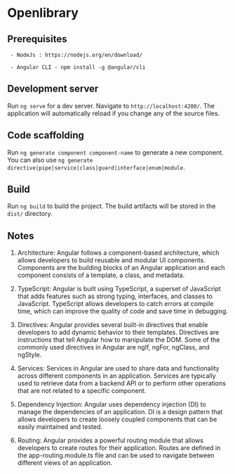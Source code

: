# Openlibrary

  

  

## Prerequisites

```
 - NodeJs : https://nodejs.org/en/download/

 - Angular CLI - npm install -g @angular/cli
```

  

## Development server


Run `ng serve` for a dev server. Navigate to `http://localhost:4200/`. The application will automatically reload if you change any of the source files.

  

  

## Code scaffolding

  

  

Run `ng generate component component-name` to generate a new component. You can also use `ng generate directive|pipe|service|class|guard|interface|enum|module`.

  

  

## Build

  

  

Run `ng build` to build the project. The build artifacts will be stored in the `dist/` directory.

  

  

## Notes

  

  

1. Architecture: Angular follows a component-based architecture, which allows developers to build reusable and modular UI components. Components are the building blocks of an Angular application and each component consists of a template, a class, and metadata.


2. TypeScript: Angular is built using TypeScript, a superset of JavaScript that adds features such as strong typing, interfaces, and classes to JavaScript. TypeScript allows developers to catch errors at compile time, which can improve the quality of code and save time in debugging.



3. Directives: Angular provides several built-in directives that enable developers to add dynamic behavior to their templates. Directives are instructions that tell Angular how to manipulate the DOM. Some of the commonly used directives in Angular are ngIf, ngFor, ngClass, and ngStyle.


4. Services: Services in Angular are used to share data and functionality across different components in an application. Services are typically used to retrieve data from a backend API or to perform other operations that are not related to a specific component.


5. Dependency Injection: Angular uses dependency injection (DI) to manage the dependencies of an application. DI is a design pattern that allows developers to create loosely coupled components that can be easily maintained and tested.


6. Routing: Angular provides a powerful routing module that allows developers to create routes for their application. Routes are defined in the app-routing.module.ts file and can be used to navigate between different views of an application.
